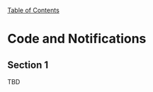 [Table of Contents](https://github.com/SmallPlanetUnity/PlanetUnity2/blob/master/Documentation/TableOfContents.md)

# Code and Notifications

## Section 1

TBD
